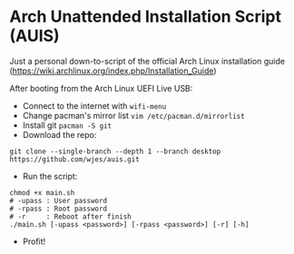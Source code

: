 # Arch Unattended Installation Script (AUIS)

Just a personal down-to-script of the official Arch Linux installation guide (https://wiki.archlinux.org/index.php/Installation_Guide)

After booting from the Arch Linux UEFI Live USB:

* Connect to the internet with `wifi-menu`
* Change pacman's mirror list `vim /etc/pacman.d/mirrorlist`
* Install git `pacman -S git`
* Download the repo:

```shell
git clone --single-branch --depth 1 --branch desktop https://github.com/wjes/auis.git
```
* Run the script:

```shell
chmod +x main.sh
# -upass : User password
# -rpass : Root password
# -r     : Reboot after finish
./main.sh [-upass <password>] [-rpass <password>] [-r] [-h]
```
* Profit!
